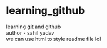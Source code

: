 # learning_github
learning git and github
<br>
author - sahil yadav
<br>
we can use html to style readme file lol
